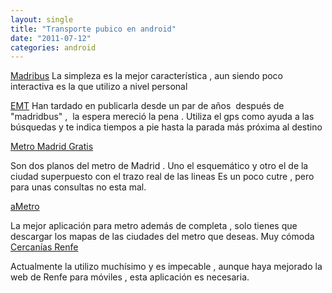 ```yaml
---
layout: single
title: "Transporte pubico en android"
date: "2011-07-12"
categories: android
---
```


[Madribus](https://market.android.com/details?id=com.spartancoders.madribus&feature=search_result "Madridbus") La simpleza es la mejor característica , aun siendo poco interactiva es la que utilizo a nivel personal

[EMT](https://market.android.com/details?id=es.emtmadrid.emt&feature=search_result "EMT") Han tardado en publicarla desde un par de años  después de "madridbus" ,  la espera mereció la pena . Utiliza el gps como ayuda a las búsquedas y te indica tiempos a pie hasta la parada más próxima al destino

[Metro Madrid Gratis](https://market.android.com/details?id=com.adianteventures.metromadrid&feature=search_result "Metro Madrid Gratis")

Son dos planos del metro de Madrid . Uno el esquemático y otro el de la ciudad superpuesto con el trazo real de las lineas Es un poco cutre , pero para unas consultas no esta mal.

[aMetro](https://market.android.com/details?id=org.ametro&feature=search_result "aMetro")

La mejor aplicación para metro además de completa , solo tienes que descargar los mapas de las ciudades del metro que deseas. Muy cómoda [Cercanías Renfe](https://market.android.com/details?id=com.jonsegador.Renfe&feature=search_result "Cercanias Renfe")

Actualmente la utilizo muchísimo y es impecable , aunque haya mejorado la web de Renfe para móviles , esta aplicación es necesaria.
